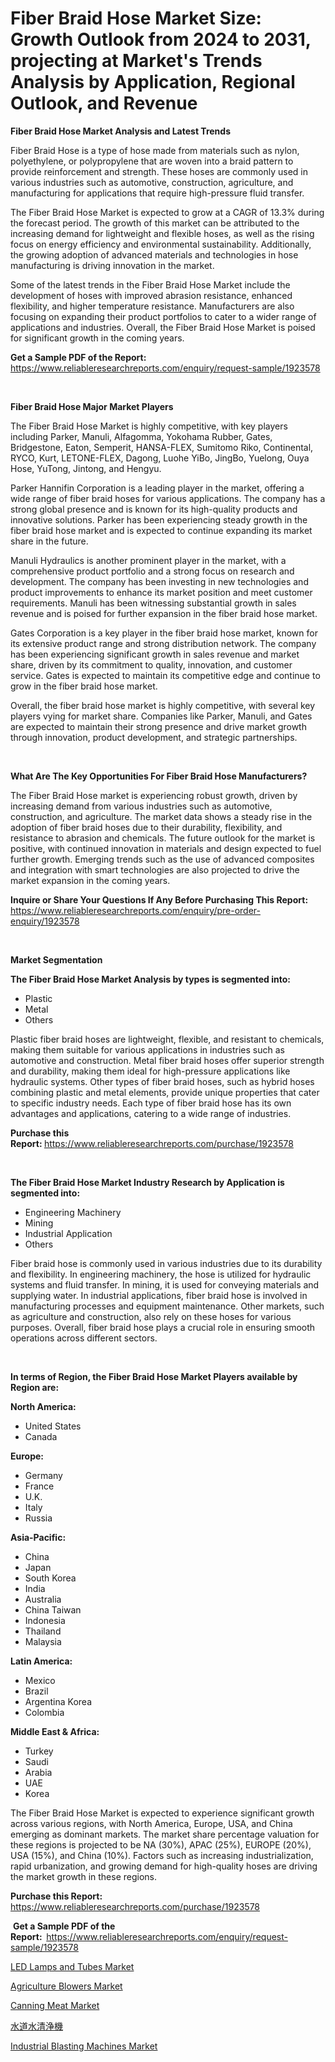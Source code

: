 <p><h1>Fiber Braid Hose Market Size: Growth Outlook from 2024 to 2031, projecting at Market's Trends Analysis by Application, Regional Outlook, and Revenue</h1></p><p><strong>Fiber Braid Hose Market Analysis and Latest Trends</strong></p>
<p><p>Fiber Braid Hose is a type of hose made from materials such as nylon, polyethylene, or polypropylene that are woven into a braid pattern to provide reinforcement and strength. These hoses are commonly used in various industries such as automotive, construction, agriculture, and manufacturing for applications that require high-pressure fluid transfer.</p><p>The Fiber Braid Hose Market is expected to grow at a CAGR of 13.3% during the forecast period. The growth of this market can be attributed to the increasing demand for lightweight and flexible hoses, as well as the rising focus on energy efficiency and environmental sustainability. Additionally, the growing adoption of advanced materials and technologies in hose manufacturing is driving innovation in the market.</p><p>Some of the latest trends in the Fiber Braid Hose Market include the development of hoses with improved abrasion resistance, enhanced flexibility, and higher temperature resistance. Manufacturers are also focusing on expanding their product portfolios to cater to a wider range of applications and industries. Overall, the Fiber Braid Hose Market is poised for significant growth in the coming years.</p></p>
<p><strong>Get a Sample PDF of the Report:&nbsp;</strong> <a href="https://www.reliableresearchreports.com/enquiry/request-sample/1923578">https://www.reliableresearchreports.com/enquiry/request-sample/1923578</a></p>
<p>&nbsp;</p>
<p><strong>Fiber Braid Hose Major Market Players</strong></p>
<p><p>The Fiber Braid Hose Market is highly competitive, with key players including Parker, Manuli, Alfagomma, Yokohama Rubber, Gates, Bridgestone, Eaton, Semperit, HANSA-FLEX, Sumitomo Riko, Continental, RYCO, Kurt, LETONE-FLEX, Dagong, Luohe YiBo, JingBo, Yuelong, Ouya Hose, YuTong, Jintong, and Hengyu.</p><p>Parker Hannifin Corporation is a leading player in the market, offering a wide range of fiber braid hoses for various applications. The company has a strong global presence and is known for its high-quality products and innovative solutions. Parker has been experiencing steady growth in the fiber braid hose market and is expected to continue expanding its market share in the future.</p><p>Manuli Hydraulics is another prominent player in the market, with a comprehensive product portfolio and a strong focus on research and development. The company has been investing in new technologies and product improvements to enhance its market position and meet customer requirements. Manuli has been witnessing substantial growth in sales revenue and is poised for further expansion in the fiber braid hose market.</p><p>Gates Corporation is a key player in the fiber braid hose market, known for its extensive product range and strong distribution network. The company has been experiencing significant growth in sales revenue and market share, driven by its commitment to quality, innovation, and customer service. Gates is expected to maintain its competitive edge and continue to grow in the fiber braid hose market.</p><p>Overall, the fiber braid hose market is highly competitive, with several key players vying for market share. Companies like Parker, Manuli, and Gates are expected to maintain their strong presence and drive market growth through innovation, product development, and strategic partnerships.</p></p>
<p>&nbsp;</p>
<p><strong>What Are The Key Opportunities For Fiber Braid Hose Manufacturers?</strong></p>
<p><p>The Fiber Braid Hose market is experiencing robust growth, driven by increasing demand from various industries such as automotive, construction, and agriculture. The market data shows a steady rise in the adoption of fiber braid hoses due to their durability, flexibility, and resistance to abrasion and chemicals. The future outlook for the market is positive, with continued innovation in materials and design expected to fuel further growth. Emerging trends such as the use of advanced composites and integration with smart technologies are also projected to drive the market expansion in the coming years.</p></p>
<p><strong>Inquire or Share Your Questions If Any Before Purchasing This Report:</strong> <a href="https://www.reliableresearchreports.com/enquiry/pre-order-enquiry/1923578">https://www.reliableresearchreports.com/enquiry/pre-order-enquiry/1923578</a></p>
<p>&nbsp;</p>
<p><strong>Market Segmentation</strong></p>
<p><strong>The Fiber Braid Hose Market Analysis by types is segmented into:</strong></p>
<p><ul><li>Plastic</li><li>Metal</li><li>Others</li></ul></p>
<p><p>Plastic fiber braid hoses are lightweight, flexible, and resistant to chemicals, making them suitable for various applications in industries such as automotive and construction. Metal fiber braid hoses offer superior strength and durability, making them ideal for high-pressure applications like hydraulic systems. Other types of fiber braid hoses, such as hybrid hoses combining plastic and metal elements, provide unique properties that cater to specific industry needs. Each type of fiber braid hose has its own advantages and applications, catering to a wide range of industries.</p></p>
<p><strong>Purchase this Report:&nbsp;</strong><a href="https://www.reliableresearchreports.com/purchase/1923578">https://www.reliableresearchreports.com/purchase/1923578</a></p>
<p>&nbsp;</p>
<p><strong>The Fiber Braid Hose Market Industry Research by Application is segmented into:</strong></p>
<p><ul><li>Engineering Machinery</li><li>Mining</li><li>Industrial Application</li><li>Others</li></ul></p>
<p><p>Fiber braid hose is commonly used in various industries due to its durability and flexibility. In engineering machinery, the hose is utilized for hydraulic systems and fluid transfer. In mining, it is used for conveying materials and supplying water. In industrial applications, fiber braid hose is involved in manufacturing processes and equipment maintenance. Other markets, such as agriculture and construction, also rely on these hoses for various purposes. Overall, fiber braid hose plays a crucial role in ensuring smooth operations across different sectors.</p></p>
<p>&nbsp;</p>
<p><strong>In terms of Region, the Fiber Braid Hose Market Players available by Region are:</strong></p>
<p>
    <p> <strong> North America: </strong>
        <ul>
            <li>United States</li>
            <li>Canada</li>
        </ul>
        </p> 
    <p> <strong> Europe: </strong>
        <ul>
            <li>Germany</li>
            <li>France</li>
            <li>U.K.</li>
            <li>Italy</li>
            <li>Russia</li>
        </ul>
        </p> 
    <p> <strong> Asia-Pacific: </strong>
        <ul>
            <li>China</li>
            <li>Japan</li>
            <li>South Korea</li>
            <li>India</li>
            <li>Australia</li>
            <li>China Taiwan</li>
            <li>Indonesia</li>
            <li>Thailand</li>
            <li>Malaysia</li>
        </ul>
        </p> 
    <p> <strong> Latin America: </strong>
        <ul>
            <li>Mexico</li>
            <li>Brazil</li>
            <li>Argentina Korea</li>
            <li>Colombia</li>
        </ul>
        </p> 
    <p> <strong> Middle East & Africa: </strong>
        <ul>
            <li>Turkey</li>
            <li>Saudi</li>
            <li>Arabia</li>
            <li>UAE</li>
            <li>Korea</li>
        </ul>
    </p>
    </p>
<p><p>The Fiber Braid Hose Market is expected to experience significant growth across various regions, with North America, Europe, USA, and China emerging as dominant markets. The market share percentage valuation for these regions is projected to be NA (30%), APAC (25%), EUROPE (20%), USA (15%), and China (10%). Factors such as increasing industrialization, rapid urbanization, and growing demand for high-quality hoses are driving the market growth in these regions.</p></p>
<p><strong>Purchase this Report: </strong><a href="https://www.reliableresearchreports.com/purchase/1923578">https://www.reliableresearchreports.com/purchase/1923578</a></p>
<p>&nbsp;<strong>Get a Sample PDF of the Report:&nbsp;&nbsp;</strong><a href="https://www.reliableresearchreports.com/enquiry/request-sample/1923578">https://www.reliableresearchreports.com/enquiry/request-sample/1923578</a></p>
<p><strong></strong></p>
<p><p><a href="https://github.com/angelajermaine/Market-Research-Report-List-2/blob/main/led-lamps-and-tubes-market.md">LED Lamps and Tubes Market</a></p><p><a href="https://eight-handstand-8fb.notion.site/Agriculture-Blowers-Market-Size-Market-Share-and-Global-Market-Analysis-Report-2024-2031-0a477070eea9411897ca97414b612a16">Agriculture Blowers Market</a></p><p><a href="https://view.publitas.com/reportprime-1/insights-into-canning-meat-market-size-analysing-market-share-trends-and-growth-from-2024-to-2031/">Canning Meat Market</a></p><p><a href="https://medium.com/@jazminjones30/%E6%B0%B4%E9%81%93%E6%B0%B4%E6%B5%84%E5%8C%96%E5%99%A8%E5%B8%82%E5%A0%B4%E3%81%AE%E3%82%A4%E3%83%B3%E3%82%B5%E3%82%A4%E3%83%88-%E5%B8%82%E5%A0%B4%E5%8B%95%E5%90%91-%E6%88%90%E9%95%B7-2024%E5%B9%B4%E3%81%8B%E3%82%892031%E5%B9%B4%E3%81%BE%E3%81%A7%E3%81%AE%E4%BA%88%E6%B8%AC-ccdf2a2b907d">水道水清浄機</a></p><p><a href="https://skillful-vermicelli-b89.notion.site/Industrial-Blasting-Machines-Market-Size-Reflecting-a-Forecast-Till-2031-Market-By-Type-By-Applica-360e5b6675404b8a91e4a9771cf34a75">Industrial Blasting Machines Market</a></p></p>